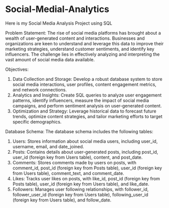 # Social-Medial-Analytics
Here is my Social Media Analysis Project using SQL

Problem Statement:
The rise of social media platforms has brought about a wealth of user-generated content and
interactions. Businesses and organizations are keen to understand and leverage this data to
improve their marketing strategies, understand customer sentiments, and identify key
influencers. The challenge lies in effectively analyzing and interpreting the vast amount of social
media data available.

Objectives:
1. Data Collection and Storage: Develop a robust database system to store social media
interactions, user profiles, content engagement metrics, and network connections.
2. Analytics and Insights: Create SQL queries to analyze user engagement patterns,
identify influencers, measure the impact of social media campaigns, and perform
sentiment analysis on user-generated content.
3. Optimization and Strategy: Leverage historical data to forecast future trends, optimize
content strategies, and tailor marketing efforts to target specific demographics.

Database Schema:
The database schema includes the following tables:
1. Users: Stores information about social media users, including user_id, username, email,
and date_joined.
2. Posts: Contains details about user-generated posts, including post_id, user_id (foreign
key from Users table), content, and post_date.
3. Comments: Stores comments made by users on posts, with comment_id, post_id
(foreign key from Posts table), user_id (foreign key from Users table), comment_text,
and comment_date.
4. Likes: Tracks user likes on posts, with like_id, post_id (foreign key from Posts table),
user_id (foreign key from Users table), and like_date.
5. Followers: Manages user following relationships, with follower_id, follower_user_id
(foreign key from Users table), following_user_id (foreign key from Users table), and
follow_date.
